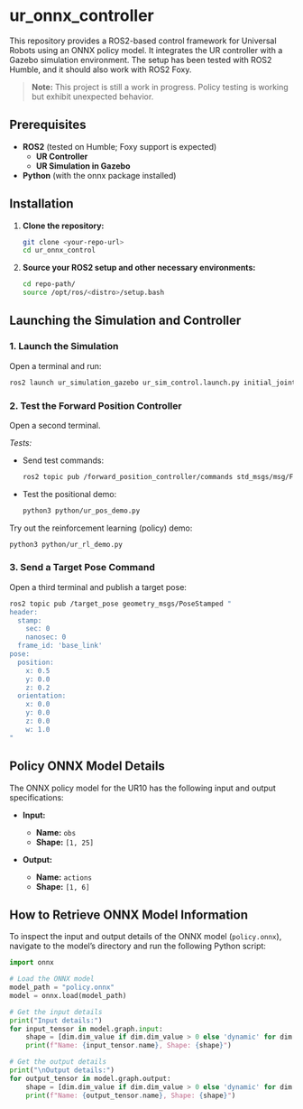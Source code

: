 # ur_onnx_controller

This repository provides a ROS2-based control framework for Universal Robots using an ONNX policy model. It integrates the UR controller with a Gazebo simulation environment. The setup has been tested with ROS2 Humble, and it should also work with ROS2 Foxy.

> **Note:** This project is still a work in progress. Policy testing is working but exhibit unexpected behavior.

## Prerequisites

- **ROS2** (tested on Humble; Foxy support is expected)
  - **UR Controller**
  - **UR Simulation in Gazebo**
- **Python** (with the onnx package installed)

## Installation

1. **Clone the repository:**

   ```bash
   git clone <your-repo-url>
   cd ur_onnx_control
   ```

2. **Source your ROS2 setup and other necessary environments:**

   ```bash
   cd repo-path/
   source /opt/ros/<distro>/setup.bash
   ```

## Launching the Simulation and Controller

### 1. Launch the Simulation

Open a terminal and run:

```bash
ros2 launch ur_simulation_gazebo ur_sim_control.launch.py initial_joint_controller:=forward_position_controller
```

### 2. Test the Forward Position Controller

Open a second terminal.

*Tests:*

- Send test commands:

  ```bash
  ros2 topic pub /forward_position_controller/commands std_msgs/msg/Float64MultiArray "{data: [0.0, 0.0, 0.0, 0.0, 0.0, 0.0]}"
  ```

- Test the positional demo:

  ```bash
  python3 python/ur_pos_demo.py
  ```

Try out the reinforcement learning (policy) demo:

```bash
python3 python/ur_rl_demo.py
```

### 3. Send a Target Pose Command

Open a third terminal and publish a target pose:

```bash
ros2 topic pub /target_pose geometry_msgs/PoseStamped "
header:
  stamp:
    sec: 0
    nanosec: 0
  frame_id: 'base_link'
pose:
  position:
    x: 0.5
    y: 0.0
    z: 0.2
  orientation:
    x: 0.0
    y: 0.0
    z: 0.0
    w: 1.0
"
```

## Policy ONNX Model Details

The ONNX policy model for the UR10 has the following input and output specifications:

- **Input:**
  - **Name:** `obs`
  - **Shape:** `[1, 25]`

- **Output:**
  - **Name:** `actions`
  - **Shape:** `[1, 6]`

## How to Retrieve ONNX Model Information

To inspect the input and output details of the ONNX model (`policy.onnx`), navigate to the model’s directory and run the following Python script:

```python
import onnx

# Load the ONNX model
model_path = "policy.onnx"
model = onnx.load(model_path)

# Get the input details
print("Input details:")
for input_tensor in model.graph.input:
    shape = [dim.dim_value if dim.dim_value > 0 else 'dynamic' for dim in input_tensor.type.tensor_type.shape.dim]
    print(f"Name: {input_tensor.name}, Shape: {shape}")

# Get the output details
print("\nOutput details:")
for output_tensor in model.graph.output:
    shape = [dim.dim_value if dim.dim_value > 0 else 'dynamic' for dim in output_tensor.type.tensor_type.shape.dim]
    print(f"Name: {output_tensor.name}, Shape: {shape}")
```
